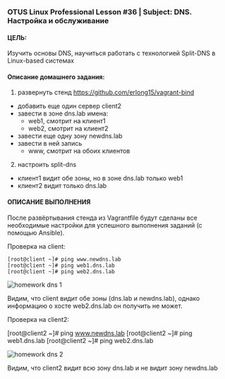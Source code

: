 ### OTUS Linux Professional Lesson #36 | Subject: DNS. Настройка и обслуживание

#### ЦЕЛЬ:
Изучить основы DNS, научиться работать с технологией Split-DNS в Linux-based системах

#### Описание домашнего задания:
1. развернуть стенд https://github.com/erlong15/vagrant-bind 
- добавить еще один сервер client2
- завести в зоне dns.lab имена:
    - web1, смотрит на клиент1
    - web2,  смотрит на клиент2
- завести еще одну зону newdns.lab
- завести в ней запись
    - www, смотрит на обоих клиентов

2. настроить split-dns
- клиент1 видит обе зоны, но в зоне dns.lab только web1
- клиент2 видит только dns.lab

#### ОПИСАНИЕ ВЫПОЛНЕНИЯ
После развёртывания стенда из Vagrantfile будут сделаны все необходимые настройки для успешного выполнения заданий (с помощью Ansible).

Проверка на client:
```
[root@client ~]# ping www.newdns.lab
[root@client ~]# ping web1.dns.lab
[root@client ~]# ping web2.dns.lab
```
![homework dns 1](https://github.com/user-attachments/assets/2bbce893-8f8e-438d-95ed-c9454e6dc71c)

Видим, что client видит обе зоны (dns.lab и newdns.lab), однако информацию о хосте web2.dns.lab он получить не может. 

Проверка на client2: 

[root@client2 ~]# ping www.newdns.lab
[root@client2 ~]# ping web1.dns.lab
[root@client2 ~]# ping web2.dns.lab

![homework dns 2](https://github.com/user-attachments/assets/0a57a69b-da78-459c-a785-d0cfca1016a1)

Видим, что client2 видит всю зону dns.lab и не видит зону newdns.lab


